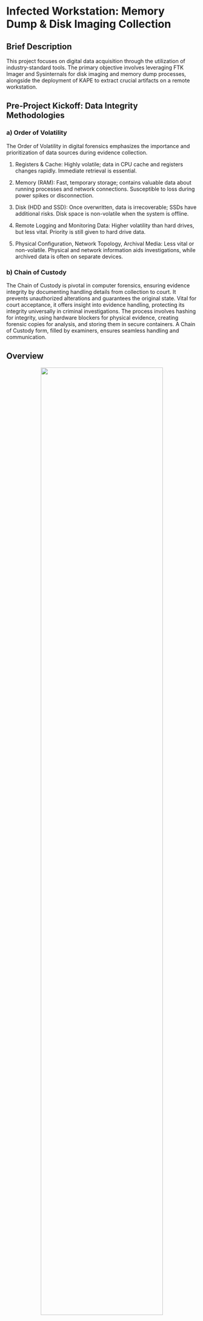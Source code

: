 <h1> Infected Workstation: Memory Dump & Disk Imaging Collection </h1>


<h2>Brief Description</h2>
This project focuses on digital data acquisition through the utilization of industry-standard tools. The primary objective involves leveraging FTK Imager and Sysinternals for disk imaging and memory dump processes, alongside the deployment of KAPE to extract crucial artifacts on a remote workstation. 

<h2>Pre-Project Kickoff: Data Integrity Methodologies </h2>

<h3> a) Order of Volatility</h3>
The Order of Volatility in digital forensics emphasizes the importance and prioritization of data sources during evidence collection.

1. Registers & Cache: Highly volatile; data in CPU cache and registers changes rapidly. Immediate retrieval is essential.

2. Memory (RAM): Fast, temporary storage; contains valuable data about running processes and network connections. Susceptible to loss during power spikes or disconnection.

3. Disk (HDD and SSD): Once overwritten, data is irrecoverable; SSDs have additional risks. Disk space is non-volatile when the system is offline.

4. Remote Logging and Monitoring Data: Higher volatility than hard drives, but less vital. Priority is still given to hard drive data.

5. Physical Configuration, Network Topology, Archival Media: Less vital or non-volatile. Physical and network information aids investigations, while archived data is often on separate devices.

<h3> b) Chain of Custody </h3>

The Chain of Custody is pivotal in computer forensics, ensuring evidence integrity by documenting handling details from collection to court. It prevents unauthorized alterations and guarantees the original state. Vital for court acceptance, it offers insight into evidence handling, protecting its integrity universally in criminal investigations. The process involves hashing for integrity, using hardware blockers for physical evidence, creating forensic copies for analysis, and storing them in secure containers. A Chain of Custody form, filled by examiners, ensures seamless handling and communication.

<h2>Overview</h2>
<p align="center">
<img src="https://i.imgur.com/y3Aqek1.png" height="80%" width="80%">

<h2>Languages and Utilities Used</h2>

- <b>PowerShell</b>
- <b>Kusto Query Language (KQL)</b>
- <b>Windows 10</b>
- <b>Microsoft Azure</b>
- <b>Log Analytics Workspace<b>
- <b>Azure Sentinel (SIEM)<b>

<h2>Project walk-through:</h2>
Step 1: Deploy Virtual Machine
<br/>
<br/>
Instance Details:
<br/>
<br/>
<img src="https://i.imgur.com/F8fdKPW.png" height="80%" width="80%"/>
<br />
<br />
Networking Details: <br/>
<br/>
<img src="https://i.imgur.com/oGd6m6h.png" height="80%" width="80%"/>
<br />
<br />
Misconfigure the VM to allow RDP traffic, create a new NIC network security group, remove existing inbound rules, and add a new inbound rule allowing any protocol
<br />
<br />
<br />
Step 2: Config Environment
<br/>
<br/> Microsoft Defender: 
<br/>
<br/>
<img src="https://i.imgur.com/OnKGVRq.png" height="80%" width="80%" />
<br/>
<br/>
Log Analytics Workspace:  
<br/>
<br/>
<img src="https://i.imgur.com/YP977ZY.png" height="80%" width="80%" />
<br />
<br />
Disable Firewall in VM: 
<br/>
<br/>
<img src="https://i.imgur.com/GyhISce.png" height="80%" width="80%" />
<br />
<br />
Use Host Machine to verify if ICMP packets are reachable using 'ping -t <VM IP address>'.
<br />
<br />
<br />
Step 3: Script Execution 
<br />
<br />
Powershell: 
<br/> 
<br/>
<img src="https://i.imgur.com/D7thSgi.png" height="80%" width="80%" /> 
<br/> 
<br/>
The Powershell script detects failed RDP logins in Windows Security Events, ingesting logs into Log Analytics workspaces, and enriching output with geographical data.
<br />
<br /> 
<br /> 
Step 4: Extract Fields from Custom Log File 
<br/>
<br/>
Run Query:<br/>
<br/>
<img src="https://i.imgur.com/ZD0hxYm.png" height="80%" width="80%"/>
<br />
<br /> 
Results of Failed RDP after 24 Hours:
<br/>
<br/> 
<img src="https://i.imgur.com/qUX0dqS.png" height="80%" width="80%" />
<br />
<br />
<!--
 ```diff
- text in red
+ text in green
! text in orange
# text in gray
@@ text in purple (and bold)@@
```
--!>
